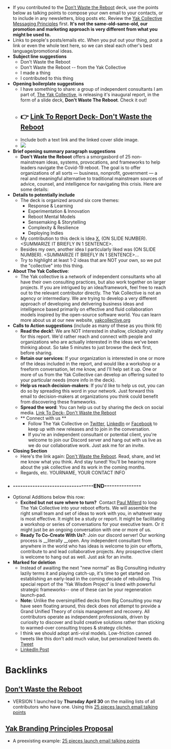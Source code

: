 - If you contributed to the [Don’t Waste the Reboot](<Don’t Waste the Reboot.md>) deck, use the points below as talking points to compose your own email to your contacts, or to include in any newsletters, blog posts etc. Review the [Yak Collective Messaging Principles](<Yak Collective Messaging Principles.md>) first. **It's not the same-old-same-old, our promotion and marketing approach is very different from what you might be used to.**
- Links to people's posts/emails etc. When you put out your thing, post a link or even the whole text here, so we can steal each other's best language/promotional ideas.
- **Subject line suggestions**
    - Don't Waste the Reboot
    - Don't Waste the Reboot -- from the Yak Collective
    - I made a thing
    - I contributed to this thing
- **Opening boilerplate suggestions**
    - I have something to share: a group of independent consultants I am part of, [The Yak Collective](https://yakcollective.org), is releasing it's inaugural report, in the form of a slide deck, __Don't Waste The Reboot__.  Check it out! 
    - ## 👉 [Link To Report Deck- Don't Waste the Reboot](https://yakcollective.org/reports/yak-wisdom)
    - Include both a text link and the linked cover slide image.
    - ![](https://firebasestorage.googleapis.com/v0/b/firescript-577a2.appspot.com/o/imgs%2Fapp%2FArtOfGig%2FR716MzCSBf?alt=media&token=84002fe0-4a54-4ef5-8eb5-298e5c56d75c)
- **Brief opening summary paragraph suggestions**
    - __Don't Waste the Reboot__  offers a smorgasbord of 25 non-mainstream ideas, systems, provocations, and frameworks to help leaders navigate the Covid-19 reboot. The goal is to offer organizations of all sorts — business, nonprofit, government — a real and meaningful alternative to traditional mainstream sources of advice, counsel, and intelligence for navigating this crisis. Here are some details:
- **Details to potentially include**
    - The deck is organized around six core themes: 
        - Response & Learning
        - Experimentation & Innovation
        - Reboot Mental Models
        - Sensemaking & Storytelling 
        - Complexity & Resilience 
        - Deploying Indies  
    - My contribution to this deck is Idea [X](<X.md>), <NAME OF YOUR IDEA HERE>  (ON SLIDE NUMBER). <SUMMARIZE IT BRIEFLY IN 1 SENTENCE>. 
    - Besides my own, another idea I particularly liked was <NAME OF ANOTHER IDEA HERE>  (ON SLIDE NUMBER). <SUMMARIZE IT BRIEFLY IN 1 SENTENCE>... 
    - Try to highlight at least 1-2 ideas that are NOT your own, so we put the "collective" into this thing.
- **About The Yak Collective**: 
    - The Yak collective is a network of independent consultants who all have their own consulting practices, but also work together on larger projects. If you are intrigued by an idea/framework, feel free to reach out to the relevant contributor directly.  The Yak Collective is not an agency or intermediary. We are trying to develop a very different approach of developing and delivering business ideas and intelligence based primarily on effective and fluid collaboration models inspired by the open-source software world. You can learn more about us at our new website, [yakcollective.org](https://yakcollective.org)
- **Calls to Action suggestions** (include as many of these as you think fit)
    - **Read the deck!**: We are NOT interested in shallow, clickbaity virality for this report. We'd rather reach and connect with people and organizations who are actually interested in the ideas we've been thinking about. So take 5 minutes to just browse the deck first, before sharing.
    - **Retain our services**: If your organization is interested in one or more of the ideas included in the report, and would like a workshop or a freeform conversation, let me know, and I'll help set it up. One or more of us from the Yak Collective can develop an offering suited to your particular needs (more info in the deck).
    - **Help us reach decision-makers**: If you'd like to help us out, you can do so by spreading this word in your network. Just forward this email to decision-makers at organizations you think could benefit from discovering these frameworks. 
    - **Spread the word**: You can help us out by sharing the deck on social media. [Link To Deck- Don't Waste the Reboot](https://yakcollective.org/reports/yak-wisdom)
    - ** Connect with us **
        - Follow The Yak Collective on [Twitter](https://twitter.com/yak_collective), [LinkedIn](https://www.linkedin.com/company/yak-collective) or [Facebook](https://www.facebook.com/The-Yak-Collective-115005446854705) to keep up with new releases and to join in the conversation. 
        - If you're an independent consultant or potential client, you're welcome to join our Discord server and hang out with us live as we do our collaborative work. Just ask me for an invite.
- **Closing Section**
    - Here's the link again: [Don't Waste the Reboot](https://yakcollective.org/reports/yak-wisdom). Read, share, and let me know what you think. And stay tuned! You'll be hearing more about the yak collective and its work in the coming months.
    - Regards, etc. YOURNAME, YOUR CONTACT INFO
- ### **---------------------------------END---------------**
- Optional Additions below this row:
    - **Excited but not sure where to turn?**  Contact [Paul Millerd](mailto:pmillerd@gmail.com) to loop The Yak Collective into your reboot efforts. We will assemble the right small team and set of ideas to work with you, in whatever way is most effective. It might be a study or report. It might be facilitating a workshop or series of conversations for your executive team. Or it might just be an ongoing conversation with one or more of us. 
    - **Ready To Co-Create With Us?**: Join our discord server! Our working process is __literally __open. Any independent consultant from anywhere in the world who has ideas is welcome to join our efforts, contribute to and lead collaborative projects. Any prospective client is welcome to hang out as well. Just ask for an invite.
- **Marked for deletion**
    - Instead of awaiting the next "new normal" as Big Consulting industry lazily terms it and playing catch-up, it's time to get started on establishing an early-lead in the coming decade of rebuilding. This special report of the 'Yak Wisdom Project' is lined with powerful strategic frameworks-- one of these can be your regeneration launch-pad.  
    - **Note:** Unlike the oversimplified decks from Big Consulting you may have seen floating around, this deck does not attempt to provide a Grand Unified Theory of crisis management and recovery. All contributors operate as independent professionals, driven by curiosity to discover and build creative solutions rather than sticking to warmed-over consulting tropes & strategy clichés. 
    - I think we should adopt anti-viral models. Low-friction canned tweets like this don't add much value, but personalized tweets do. [Tweet](https://twitter.com/intent/tweet?url=https%3A%2F%2Fyakcollective.org%2Freports%2Fyak-wisdom&text=25%20indie%20consultants%2C%2025%20ideas%2C%206%20emergent%20themes.%20%20Make%20the%20next%20%22new%20normal%22%20better%20than%20the%20last.%20%20Courtesy%20of%20%40yak_collective)
    - [LinkedIn Post](http://www.linkedin.com/shareArticle?mini=true&url=https%3A%2F%2Fyakcollective.org%2Freports%2Fyak-wisdom&title=25%20indie%20consultants%2C%2025%20ideas%2C%206%20emergent%20themes.%20%20Make%20the%20next%20%22new%20normal%22%20better%20than%20the%20last.%20%20Unlock%20the%20wisdom%20of%20the%20Yak%20Collective)

# Backlinks
## [Don’t Waste the Reboot](<Don’t Waste the Reboot.md>)
- VERSION 1 launched by **Thursday April 30** on the mailing lists of all contributors who have one. Using this [25 pieces launch email talking points](<25 pieces launch email talking points.md>)

## [Yak Branding Principles Proposal](<Yak Branding Principles Proposal.md>)
- A preexisting example: [25 pieces launch email talking points](<25 pieces launch email talking points.md>)

